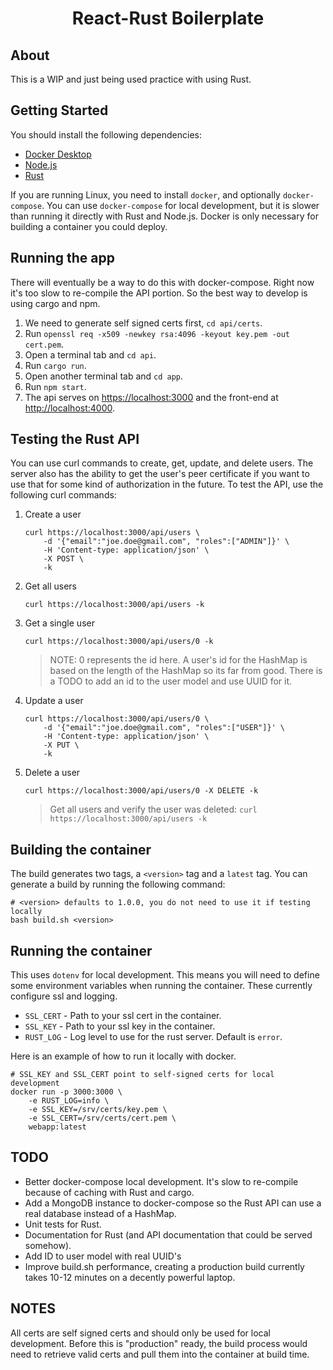 <div align="center">
    <h1>React-Rust Boilerplate</h1>
</div>

## About
This is a WIP and just being used practice with using Rust.

## Getting Started
You should install the following dependencies:

- [Docker Desktop](https://www.docker.com/products/docker-desktop)
- [Node.js](https://nodejs.org/en/download/)
- [Rust](https://www.rust-lang.org/tools/install)

If you are running Linux, you need to install `docker`, and optionally `docker-compose`. You can use `docker-compose` for local development, but it is slower than running it directly with Rust and Node.js. Docker is only necessary for building a container you could deploy.

## Running the app
There will eventually be a way to do this with docker-compose. Right now it's too slow to re-compile the API portion. So the best way to develop is using cargo and npm.

1. We need to generate self signed certs first, `cd api/certs`.
1. Run `openssl req -x509 -newkey rsa:4096 -keyout key.pem -out cert.pem`.
1. Open a terminal tab and `cd api`.
1. Run `cargo run`.
1. Open another terminal tab and `cd app`.
1. Run `npm start`.
1. The api serves on [https://localhost:3000](https://localhost:3000) and the front-end at [http://localhost:4000](http://localhost:4000).

## Testing the Rust API
You can use curl commands to create, get, update, and delete users. The server also has the ability to get the user's peer certificate if you want to use that for some kind of authorization in the future. To test the API, use the following curl commands:

1. Create a user
    ```shell
    curl https://localhost:3000/api/users \
        -d '{"email":"joe.doe@gmail.com", "roles":["ADMIN"]}' \
        -H 'Content-type: application/json' \
        -X POST \
        -k
    ```
1. Get all users
    ```shell
    curl https://localhost:3000/api/users -k
    ```
1. Get a single user
    ```shell
    curl https://localhost:3000/api/users/0 -k
    ```
    > NOTE: 0 represents the id here. A user's id for the HashMap is based on the length of the HashMap so its far from good. There is a TODO to add an id to the user model and use UUID for it.
1. Update a user
    ```shell
    curl https://localhost:3000/api/users/0 \
        -d '{"email":"joe.doe@gmail.com", "roles":["USER"]}' \
        -H 'Content-type: application/json' \
        -X PUT \
        -k
    ```
1. Delete a user
    ```shell
    curl https://localhost:3000/api/users/0 -X DELETE -k
    ```
    > Get all users and verify the user was deleted: `curl https://localhost:3000/api/users -k`


## Building the container
The build generates two tags, a `<version>` tag and a `latest` tag. You can generate a build by running the following command:

```shell
# <version> defaults to 1.0.0, you do not need to use it if testing locally
bash build.sh <version>
```

## Running the container
This uses `dotenv` for local development. This means you will need to define some environment variables when running the container. These currently configure ssl and logging.

- `SSL_CERT` - Path to your ssl cert in the container.
- `SSL_KEY`  - Path to your ssl key in the container.
- `RUST_LOG` - Log level to use for the rust server. Default is `error`. 

Here is an example of how to run it locally with docker.

```shell
# SSL_KEY and SSL_CERT point to self-signed certs for local development
docker run -p 3000:3000 \
    -e RUST_LOG=info \
    -e SSL_KEY=/srv/certs/key.pem \
    -e SSL_CERT=/srv/certs/cert.pem \
    webapp:latest
```

## TODO
- Better docker-compose local development. It's slow to re-compile because of caching with Rust and cargo.
- Add a MongoDB instance to docker-compose so the Rust API can use a real database instead of a HashMap.
- Unit tests for Rust.
- Documentation for Rust (and API documentation that could be served somehow).
- Add ID to user model with real UUID's 
- Improve build.sh performance, creating a production build currently takes 10-12 minutes on a decently powerful laptop.

## NOTES
All certs are self signed certs and should only be used for local development. Before this is "production" ready, the build process would need to retrieve valid certs and pull them into the container at build time.
